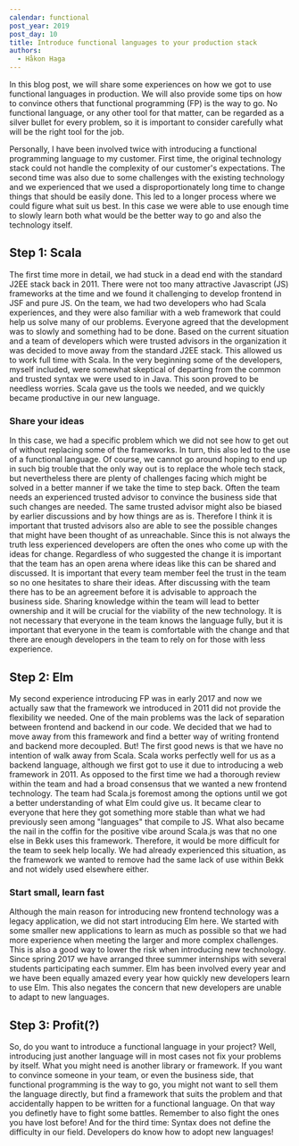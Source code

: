 ```yaml
---
calendar: functional
post_year: 2019
post_day: 10
title: Introduce functional languages to your production stack
authors:
  - Håkon Haga
---
```

In this blog post, we will share some experiences on how we got to use functional languages in production. We will also provide some tips on how to convince others that functional programming (FP) is the way to go. No functional language, or any other tool for that matter, can be regarded as a silver bullet for every problem, so it is important to consider carefully what will be the right tool for the job.

Personally, I have been involved twice with introducing a functional programming language to my customer. First time, the original technology stack could not handle the complexity of our customer's expectations. The second time was also due to some challenges with the existing technology and we experienced that we used a disproportionately long time to change things that should be easily done. This led to a longer process where we could figure what suit us best. In this case we were able to use enough time to slowly learn both what would be the better way to go and also the technology itself.

## Step 1: Scala
The first time more in detail, we had stuck in a dead end with the standard J2EE stack back in 2011. There were not too many attractive Javascript (JS) frameworks at the time and we found it challenging to develop frontend in JSF and pure JS. On the team, we had two developers who had Scala experiences, and they were also familiar with a web framework that could help us solve many of our problems. Everyone agreed that the development was to slowly and something had to be done. Based on the current situation and a team of developers which were trusted advisors in the organization it was decided to move away from the standard J2EE stack. This allowed us to work full time with Scala. In the very beginning some of the developers, myself included, were somewhat skeptical of departing from the common and trusted syntax we were used to in Java. This soon proved to be needless worries. Scala gave us the tools we needed, and we quickly became productive in our new language.

### Share your ideas
In this case, we had a specific problem which we did not see how to get out of without replacing some of the frameworks. In turn, this also led to the use of a functional language. Of course, we cannot go around hoping to end up in such big trouble that the only way out is to replace the whole tech stack, but nevertheless there are plenty of challenges facing which might be solved in a better manner if we take the time to step back. Often the team needs an experienced trusted advisor to convince the business side that such changes are needed. The same trusted advisor might also be biased by earlier discussions and by how things are as is. Therefore I think it is important that trusted advisors also are able to see the possible changes that might have been thought of as unreachable. Since this is not always the truth less experienced developers are often the ones who come up with the ideas for change. Regardless of who suggested the change it is important that the team has an open arena where ideas like this can be shared and discussed. It is important that every team member feel the trust in the team so no one hesitates to share their ideas. After discussing with the team there has to be an agreement before it is advisable to approach the business side. Sharing knowledge within the team will lead to better ownership and it will be crucial for the viability of the new technology. It is not necessary that everyone in the team knows the language fully, but it is important that everyone in the team is comfortable with the change and that there are enough developers in the team to rely on for those with less experience.

## Step 2: Elm
My second experience introducing FP was in early 2017 and now we actually saw that the framework we introduced in 2011 did not provide the flexibility we needed. One of the main problems was the lack of separation between frontend and backend in our code. We decided that we had to move away from this framework and find a better way of writing frontend and backend more decoupled. But! The first good news is that we have no intention of walk away from Scala. Scala works perfectly well for us as a backend language, although we first got to use it due to introducing a web framework in 2011. As opposed to the first time we had a thorough review within the team and had a broad consensus that we wanted a new frontend technology. The team had Scala.js foremost among the options until we got a better understanding of what Elm could give us. It became clear to everyone that here they got something more stable than what we had previously seen among "languages" that compile to JS. What also became the nail in the coffin for the positive vibe around Scala.js was that no one else in Bekk uses this framework. Therefore, it would be more difficult for the team to seek help locally. We had already experienced this situation, as the framework we wanted to remove had the same lack of use within Bekk and not widely used elsewhere either. 

### Start small, learn fast
Although the main reason for introducing new frontend technology was a legacy application, we did not start introducing Elm here. We started with some smaller new applications to learn as much as possible so that we had more experience when meeting the larger and more complex challenges. This is also a good way to lower the risk when introducing new technology. Since spring 2017 we have arranged three summer internships with several students participating each summer. Elm has been involved every year and we have been equally amazed every year how quickly new developers learn to use Elm. This also negates the concern that new developers are unable to adapt to new languages.

## Step 3: Profit(?)
So, do you want to introduce a functional language in your project? Well, introducing just another language will in most cases not fix your problems by itself. What you might need is another library or framework. If you want to convince someone in your team, or even the business side, that functional programming is the way to go, you might not want to sell them the language directly, but find a framework that suits the problem and that accidentally happen to be written for a functional language. On that way you definetly have to fight some battles. Remember to also fight the ones you have lost before! And for the third time: Syntax does not define the difficulty in our field. Developers do know how to adopt new languages!
